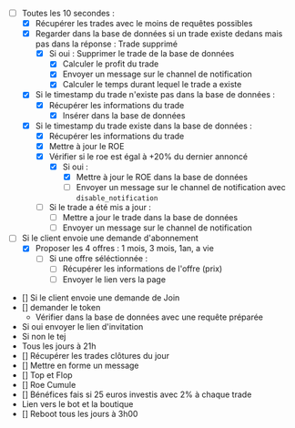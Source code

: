 - [ ] Toutes les 10 secondes :
    - [x] Récupérer les trades avec le moins de requêtes possibles	
    - [x] Regarder dans la base de données si un trade existe dedans mais pas dans la réponse : Trade supprimé
        - [x] Si oui : Supprimer le trade de la base de données
            - [x] Calculer le profit du trade 
            - [x] Envoyer un message sur le channel de notification
            - [x] Calculer le temps durant lequel le trade a existe
    - [x] Si le timestamp du trade n'existe pas dans la base de données :
        - [x] Récupérer les informations du trade 
            - [x] Insérer dans la base de données
    - [x] Si le timestamp du trade existe dans la base de données :
        - [x] Récupérer les informations du trade 
        - [x] Mettre à jour le ROE
        - [x] Vérifier si le roe est égal à +20% du dernier annoncé
            - [x] Si oui : 
                - [x] Mettre à jour le ROE dans la base de données
                - [ ] Envoyer un message sur le channel de notification avec `disable_notification`
        - [ ] Si le trade a été mis a jour :
            - [ ] Mettre a jour le trade dans la base de données
            - [ ] Envoyer un message sur le channel de notification

- [ ] Si le client envoie une demande d'abonnement
    -  [x] Proposer les 4 offres : 1 mois, 3 mois, 1an, a vie
        - [ ] Si une offre séléctionnée : 
            - [ ] Récupérer les informations de l'offre (prix)
            - [ ] Envoyer le lien vers la page
- [] Si le client envoie une demande de Join 
 - [] demander le token 
   - Vérifier dans la base de données avec une requête préparée 
  - Si oui envoyer le lien d'invitation 
  - Si non le tej 
- Tous les jours à 21h
 - [] Récupérer les trades clôtures du jour
  - [] Mettre en forme un message
   - [] Top et Flop
   - [] Roe Cumule
   - [] Bénéfices fais si 25 euros investis avec 2% à chaque trade
   - Lien vers le bot et la boutique
- [] Reboot tous les jours à 3h00